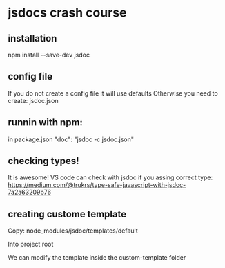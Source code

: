 # jsdocs crash course

## installation

npm install --save-dev jsdoc

## config file

If you do not create a config file it will use defaults
Otherwise you need to create:
jsdoc.json

## runnin with npm:

in package.json
"doc": "jsdoc -c jsdoc.json"

## checking types!

It is awesome! VS code can check with jsdoc if you assing correct type:
https://medium.com/@trukrs/type-safe-javascript-with-jsdoc-7a2a63209b76

## creating custome template

Copy:
node_modules/jsdoc/templates/default

Into project root

We can modify the template inside the custom-template folder
